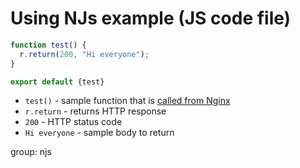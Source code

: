 # Using NJs example (JS code file)

```js
function test() {
  r.return(200, "Hi everyone");
}

export default {test}
```

- `test()` - sample function that is [called from Nginx](/nginx/using-njs-example)
- `r.return` - returns HTTP response
- `200` - HTTP status code
- `Hi everyone` - sample body to return

group: njs



